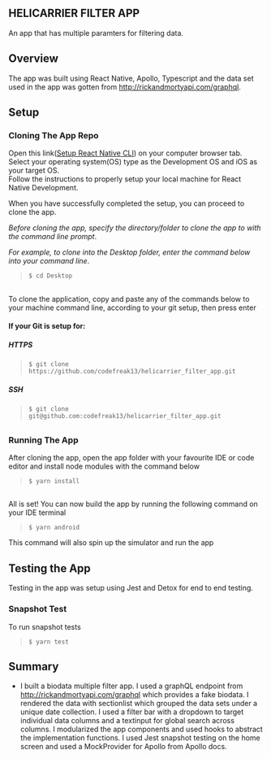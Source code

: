 ## HELICARRIER FILTER APP

An app that has multiple paramters for filtering data.

## Overview

The app was built using React Native, Apollo, Typescript and the data set used in the app was gotten from http://rickandmortyapi.com/graphql.

## Setup

### Cloning The App Repo

Open this link([Setup React Native CLI](https://reactnative.dev/docs/environment-setup)) on your computer browser tab.  
Select your operating system(OS) type as the Development OS and iOS as your target OS.  
Follow the instructions to properly setup your local machine for React Native Development.

When you have successfully completed the setup, you can proceed to clone the app.

_Before cloning the app, specify the directory/folder to clone the app to with the command line prompt_.

_For example, to clone into the Desktop folder, enter the command below into your command line_.

> `$ cd Desktop`

##

To clone the application, copy and paste any of the commands below to your machine command line, according to your git setup, then press enter

#### If your Git is setup for:

##### HTTPS

> `$ git clone https://github.com/codefreak13/helicarrier_filter_app.git`

##### SSH

> `$ git clone git@github.com:codefreak13/helicarrier_filter_app.git`

##

### Running The App

After cloning the app, open the app folder with your favourite IDE or code editor and install node modules with the command below

> `$ yarn install`

##

All is set!
You can now build the app by running the following command on your IDE terminal

> `$ yarn android`

This command will also spin up the simulator and run the app

## Testing the App

Testing in the app was setup using Jest and Detox for end to end testing.

### Snapshot Test

To run snapshot tests

> `$ yarn test`

## Summary

- I built a biodata multiple filter app. I used a graphQL endpoint from http://rickandmortyapi.com/graphql which provides a fake biodata. I rendered the data with sectionlist which grouped the data sets under a unique date collection. I used a filter bar with a dropdown to target individual data columns and a textinput for global search across columns.
  I modularized the app components and used hooks to abstract the implementation functions.
  I used Jest snapshot testing on the home screen and used a MockProvider for Apollo from Apollo docs.

